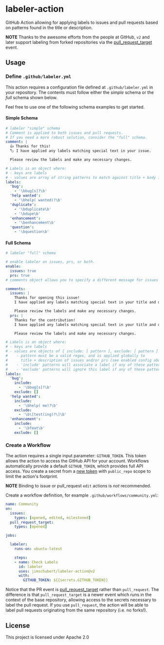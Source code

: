 # labeler-action

GitHub Action allowing for applying labels to issues and pull requests based on patterns found in the title or description.

**NOTE** Thanks to the awesome efforts from the people at GitHub, `v2` and later support labeling from forked repositories via the [pull_request_target](https://docs.github.com/en/actions/reference/events-that-trigger-workflows#pull_request_target) event.

## Usage

### Define `.github/labeler.yml`

This action requires a configuration file defined at `.github/labeler.yml` in your repository. The contents must follow either the *simple* schema or the *full* schema shown below.

Feel free to use one of the following schema examples to get started.

#### Simple Schema

```yaml
# labeler "simple" schema
# Comment is applied to both issues and pull requests.
# If you need a more robust solution, consider the "full" schema.
comment: |
  👍 Thanks for this!
  🏷 I have applied any labels matching special text in your issue.

  Please review the labels and make any necessary changes.

# Labels is an object where:
# - keys are labels
# - values are array of string patterns to match against title + body in issues/prs
labels:
  'bug':
    - '\bbug[s]?\b'
  'help wanted':
    - '\bhelp( wanted)?\b'
  'duplicate':
    - '\bduplicate\b'
    - '\bdupe\b'
  'enhancement':
    - '\benhancement\b'
  'question':
    - '\bquestion\b'
```

#### Full Schema

```yaml
# labeler "full" schema

# enable labeler on issues, prs, or both.
enable:
  issues: true
  prs: true
# comments object allows you to specify a different message for issues and prs

comments:
  issues: |
    Thanks for opening this issue!
    I have applied any labels matching special text in your title and description.

    Please review the labels and make any necessary changes.
  prs: |
    Thanks for the contribution!
    I have applied any labels matching special text in your title and description.

    Please review the labels and make any necessary changes.

# Labels is an object where:
# - keys are labels
# - values are objects of { include: [ pattern ], exclude: [ pattern ] }
#    - pattern must be a valid regex, and is applied globally to
#      title + description of issues and/or prs (see enabled config above)
#    - 'include' patterns will associate a label if any of these patterns match
#    - 'exclude' patterns will ignore this label if any of these patterns match
labels:
  'bug':
    include:
      - '\bbug[s]?\b'
    exclude: []
  'help wanted':
    include:
      - '\bhelp( me)?\b'
    exclude:
      - '\b\[test(ing)?\]\b'
  'enhancement':
    include:
      - '\bfeat\b'
    exclude: []

```

### Create a Workflow

The action requires a single input parameter: `GITHUB_TOKEN`. This token allows the action to access the GitHub API for your account. Workflows automatically provide a default `GITHUB_TOKEN`, which provides full API access. You create a secret from a [new token](https://github.com/settings/tokens) with `public_repo` scope to limit the action's footprint.
 
**NOTE** Binding to issue or pull_request `edit` actions is _not_ recommended.

Create a workflow definition, for example `.github/workflows/community.yml`:

```yaml
name: Community
on: 
  issues:
    types: [opened, edited, milestoned]
  pull_request_target:
    types: [opened]

jobs:

  labeler:
    runs-on: ubuntu-latest

    steps:
    - name: Check Labels
      id: labeler
      uses: jimschubert/labeler-action@v2
      with:
        GITHUB_TOKEN: ${{secrets.GITHUB_TOKEN}}
```

Notice that the PR event is [pull_request_target](https://docs.github.com/en/actions/reference/events-that-trigger-workflows#pull_request_target) rather than `pull_request`. The difference is that `pull_request_target` is a newer event which runs in the context of the base repository, allowing access to the secrets necessary to label the pull request.
If you use `pull_request`, the action will be able to label pull requests originating from the same repository (i.e. no forks!).

## License

This project is licensed under Apache 2.0
